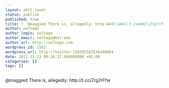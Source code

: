 ```yaml
---
layout: aktt_tweet
status: publish
published: true
title: ! '@maggied There is, allegedly: http:&#47;&#47;t.co&#47;Zrg7rFfw'
author: nelhage
author_login: nelhage
author_email: nelhage@mit.edu
author_url: http://nelhage.com
wordpress_id: 1563
wordpress_url: http://twitter-150205587836248064
date: 2011-12-23 09:26:17.000000000 +01:00
categories: []
tags: []
---
```

@maggied There is, allegedly: http:&#47;&#47;t.co&#47;Zrg7rFfw
